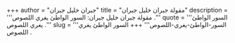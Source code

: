 +++
author = "جبران خليل جبران"
title = "مقولة جبران خليل جبران"
description = '''مقولة جبران خليل جبران: السور الواطئ يغري اللصوص .'''
quote = '''السور الواطئ يغري اللصوص .'''
slug = '''السور-الواطئ-يغري-اللصوص'''
+++
السور الواطئ يغري اللصوص .

